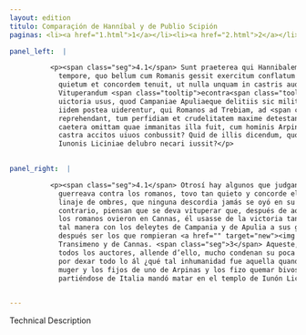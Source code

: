 ```yaml
---
layout: edition
titulo: Comparaçión de Hanníbal y de Publio Scipión
paginas: <li><a href="1.html">1</a></li><li><a href="2.html">2</a></li><li><a href="3.html">3</a></li><li><a href="4.html">4</a></li><li><a href="5.html">5</a></li><li><a href="6.html">6</a></li><li><a href="7.html">7</a></li><li><a href="8.html">8</a></li><li><a href="9.html">9</a></li><li><a href="10.html">10</a></li><li><a href="11.html">11</a></li><li><a href="12.html">12</a></li><li><a href="13.html">13</a></li>

panel_left:  |

          <p><span class="seg">4.1</span> Sunt praeterea qui Hannibalem laudandum censent, quod tam diuturno
            tempore, quo bellum cum Romanis gessit exercitum conflatum ex omni genere hominum sic
            quietum et concordem tenuit, ut nulla unquam in castris audita seditio sit. <span class="seg">2</span>
            Vituperandum <span class="tooltip">econtra<span class="tooltiptext">contra <span class="siglas">M N P R S U W</span> </span></span> arbitrantur quod post illam memorabilem cladem Romanis illatam segniter sit
            uictoria usus, quod Campaniae Apuliaeque delitiis sic milites suos corruperit, ut non
            iidem postea uiderentur, qui Romanos ad Trebiam, ad <span class="tooltip">Transumenum<span class="tooltiptext">Transimenum <span class="siglas">E F M N P R U r s</span> </span></span>, ad Cannas fudissent. <span class="seg">3</span> Haec cum omnes auctores in eo duce
            reprehendant, tum perfidiam et crudelitatem maxime detestantur. <span class="seg">4</span> Nam ut
            caetera omittam quae immanitas illa fuit, cum hominis Arpinatis uxorem et liberos in
            castra accitos uiuos conbussit? Quid de illis dicendum, quos ex Italia decedens in
            Iunonis Liciniae delubro necari iussit?</p>
        

panel_right:  |

          <p><span class="seg">4.1</span> Otrosí hay algunos que judgan deverse loar Hanníbal porque, mientra
            guerreava contra los romanos, tovo tan quieto y concorde el exército recogido de todo
            linaje de ombres, que ninguna descordia jamás se oyó en su real. <span class="seg">2</span> Y, al
            contrario, piensan que se deva vituperar que, después de aquella memorable pérdida que
            los romanos ovieron en Cannas, él usasse de la victoria tan floxamente, que corrompió de
            tal manera con los deleytes de Campania y de Apulia a sus guerreros, que no parecían
            después ser los que rompieran <a href="" target="new"><img class="facs" src="../public/images/1491/1491.jpg"/></a>[192r,b] a los romanos çerca de Trebia y de
            Transimeno y de Cannas. <span class="seg">3</span> Aqueste, siendo reprehendido en aquel capitán por
            todos los auctores, allende d’ello, mucho condenan su poca fe y crueldad; <span class="seg">4</span> y
            por dexar todo lo ál ¿qué tal inhumanidad fue aquella quando fizo traer a su real la
            muger y los fijos de uno de Arpinas y los fizo quemar bivos? ¿Qué diremos de los que
            partiéndose de Italia mandó matar en el templo de Iunón Licinia?</p>
        

---
```


Technical Description 